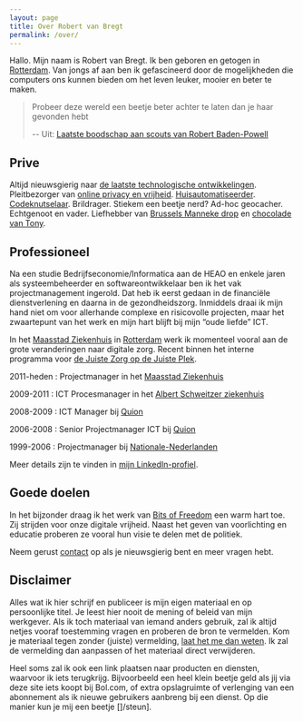 ```yaml
---
layout: page
title: Over Robert van Bregt
permalink: /over/
---
```


Hallo. Mijn naam is Robert van Bregt. Ik ben geboren en getogen in [Rotterdam][rotterdam]. Van jongs af aan ben ik gefascineerd door de mogelijkheden die computers ons kunnen bieden om het leven leuker, mooier en beter te maken.

> Probeer deze wereld een beetje beter achter te laten dan je haar gevonden hebt
>
> -- Uit: [Laatste boodschap aan scouts van Robert Baden-Powell](https://nl.wikisource.org/wiki/Laatste_boodschap_van_Robert_Baden-Powell)


## Prive

Altijd nieuwsgierig naar [de laatste technologische ontwikkelingen][tweakers]. Pleitbezorger van [online privacy en vrijheid][bitsoffreedom]. [Huisautomatiseerder](/tags/domotica). [Codeknutselaar](/tags/code). Brildrager. Stiekem een beetje nerd? Ad-hoc geocacher. Echtgenoot en vader. Liefhebber van [Brussels Manneke drop][drop] en [chocolade van Tony][chocolade].

## Professioneel

Na een studie Bedrijfseconomie/Informatica aan de HEAO en enkele jaren als systeembeheerder en softwareontwikkelaar ben ik het vak projectmanagement ingerold. Dat heb ik eerst gedaan in de financiële dienstverlening en daarna in de gezondheidszorg. Inmiddels draai ik mijn hand niet om voor allerhande complexe en risicovolle projecten, maar het zwaartepunt van het werk en mijn hart blijft bij mijn “oude liefde” ICT.

In het [Maasstad Ziekenhuis][maasstad] in [Rotterdam][rotterdam] werk ik momenteel vooral aan de grote veranderingen naar digitale zorg. Recent binnen het interne programma voor [de Juiste Zorg op de Juiste Plek][jzojp].

2011-heden
: Projectmanager in het [Maasstad Ziekenhuis][maasstad]

2009-2011
: ICT Procesmanager in het [Albert Schweitzer ziekenhuis][asz]

2008-2009
: ICT Manager bij [Quion][quion]

2006-2008
: Senior Projectmanager ICT bij [Quion][quion]

1999-2006
: Projectmanager bij [Nationale-Nederlanden][nn]

Meer details zijn te vinden in [mijn LinkedIn-profiel](https://linkedin.com/in/robertvanbregt).

## Goede doelen

In het bijzonder draag ik het werk van [Bits of Freedom][bitsoffreedom] een warm hart toe. Zij strijden voor onze digitale vrijheid. Naast het geven van voorlichting en educatie proberen ze vooral hun visie te delen met de politiek.

Neem gerust [contact](/contact) op als je nieuwsgierig bent en meer vragen hebt. 

## Disclaimer

Alles wat ik hier schrijf en publiceer is mijn eigen materiaal en op persoonlijke titel. Je leest hier nooit de mening of beleid van mijn werkgever. Als ik toch materiaal van iemand anders gebruik, zal ik altijd netjes vooraf toestemming vragen en proberen de bron te vermelden. Kom je materiaal tegen zonder (juiste) vermelding, [laat het me dan weten](/contact). Ik zal de vermelding dan aanpassen of het materiaal direct verwijderen.

Heel soms zal ik ook een link plaatsen naar producten en diensten, waarvoor ik iets terugkrijg. Bijvoorbeeld een heel klein beetje geld als jij via deze site iets koopt bij Bol.com, of extra opslagruimte of verlenging van een abonnement als ik nieuwe gebruikers aanbreng bij een dienst. Op die manier kun je mij een beetje []/steun].

[tweakers]: https://tweakers.net/nieuws
[bitsoffreedom]: https://www.bitsoffreedom.nl/doneren
[drop]: https://www.matthijsshop.nl/Brusselsmanneke
[chocolade]: https://tonyschocolonely.com/nl/nl
[maasstad]: https://www.maasstadziekenhuis.nl/
[rotterdam]: https://www.rotterdam.nl/
[jzojp]: https://www.dejuistezorgopdejuisteplek.nl/
[asz]: https://www.asz.nl/
[quion]: https://www.quion.com/
[nn]: https://www.nnl.nl/   